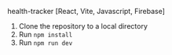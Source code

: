 health-tracker [React, Vite, Javascript, Firebase]

1. Clone the repository to a local directory
2. Run `npm install`
3. Run `npm run dev`
